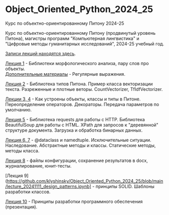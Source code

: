 # Object_Oriented_Python_2024_25
Курс по объектно-ориентированному Питону 2024-25

Курс по объектно-ориентированному Питону (продвинутый уровень Питона), магистры программ "Компьютерная лингвистика" и "Цифровые методы гуманитарных исследований", 2024-25 учебный год.

[Записи лекций находятся здесь](https://disk.yandex.ru/d/x7XVFY3cN60U6Q).

[Лекция 1](https://github.com/klyshinsky/Object_Oriented_Python_2024_25/blob/main/lecture_20240902.ipynb) - Библиотеки морфологического анализа, пару слов про объекты.  
[Дополнительные материалы](https://github.com/klyshinsky/Object_Oriented_Python_2024_25/blob/main/prereq_20240902_regexp.ipynb) - Регулярные выражения.

[Лекция 2](https://github.com/klyshinsky/Object_Oriented_Python_2024_25/blob/main/lecture_20240909.ipynb) - Библиотека типов Питона. Пример класса векторизации текста. Разреженные и плотные веторы. CountVectorizer, TfIdfVectorizer.

[Лекции 3, 4](https://github.com/klyshinsky/Object_Oriented_Python_2024_25/blob/main/lecture_20240923_operators_decorators.ipynb) - Как устроены объекты, классы и типы в Питоне. Переопределение операторов. Декораторы. Передача параметров по умолчанию.

[Лекция 5](https://github.com/klyshinsky/Object_Oriented_Python_2024_25/blob/main/Lecture_20241007_requests.ipynb) - Библиотека requests для работы с HTTP. Библиотека BeautifulSoup для работы с HTML. XPath для запросов к "деревянной" структуре документа. Загрузка и обработка бинарных данных.

[Лекция 6, 7](https://github.com/klyshinsky/Object_Oriented_Python_2024_25/blob/main/lecture_20241014_Inheritance.ipynb) - @dataclass и namedtuple. Исключительные ситуации. Наследование. Абстрактные методы и классы. Статические методы, методы класса.

[Лекция 8](https://github.com/klyshinsky/Object_Oriented_Python_2024_25/blob/main/lecture_20241105_unittest.ipynb) - файлы конфигурации, сохранение результатов в docx, журналирование, юнит-тесты.

[Лекция 9](https://github.com/klyshinsky/Object_Oriented_Python_2024_25/blob/main/lecture_20241111_design_patterns.ipynb] - принципы SOLID. Шаблоны разработки классов.

[Лекция 10](https://github.com/klyshinsky/Object_Oriented_Python_2023_24/blob/main/lecture_20241118_software_design.pdf) - Принципы разработки программного обеспечения (презентация).
